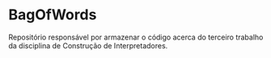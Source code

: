 # BagOfWords
Repositório responsável por armazenar o código acerca do terceiro trabalho da disciplina de Construção de Interpretadores.
